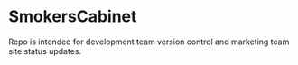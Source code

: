 SmokersCabinet
==============

Repo is intended for development team version control and marketing team site status updates. 
